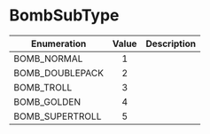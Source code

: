 # BombSubType

|Enumeration|Value|Description|
|-----------|:---:|-----------|
|BOMB_NORMAL|1||
|BOMB_DOUBLEPACK|2||
|BOMB_TROLL|3||
|BOMB_GOLDEN|4||
|BOMB_SUPERTROLL|5||
